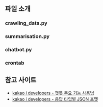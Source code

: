 ## 파일 소개

### crawling_data.py

### summarisation.py

### chatbot.py

### crontab

## 참고 사이트
- [kakao i developers - 챗봇 주요 기능 사용법](https://i.kakao.com/docs/tutorial-chatbot-key-features#%EC%8B%9C%EB%82%98%EB%A6%AC%EC%98%A4-%EC%95%88%EC%97%90%EC%84%9C-%EB%B8%94%EB%A1%9D-%EB%A7%8C%EB%93%A4%EA%B8%B0)
- [kakao i developers - 응답 타입별 JSON 포맷](https://i.kakao.com/docs/skill-response-format#skillpayload)
